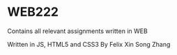 # WEB222


Contains all relevant assignments written in WEB

Written in JS, HTML5 and CSS3
By Felix Xin Song Zhang
